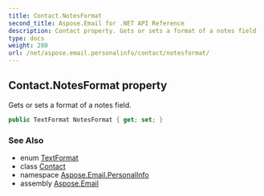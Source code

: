 ```yaml
---
title: Contact.NotesFormat
second_title: Aspose.Email for .NET API Reference
description: Contact property. Gets or sets a format of a notes field
type: docs
weight: 280
url: /net/aspose.email.personalinfo/contact/notesformat/
---
```

## Contact.NotesFormat property

Gets or sets a format of a notes field.

```csharp
public TextFormat NotesFormat { get; set; }
```

### See Also

* enum [TextFormat](../../textformat/)
* class [Contact](../)
* namespace [Aspose.Email.PersonalInfo](../../contact/)
* assembly [Aspose.Email](../../../)


